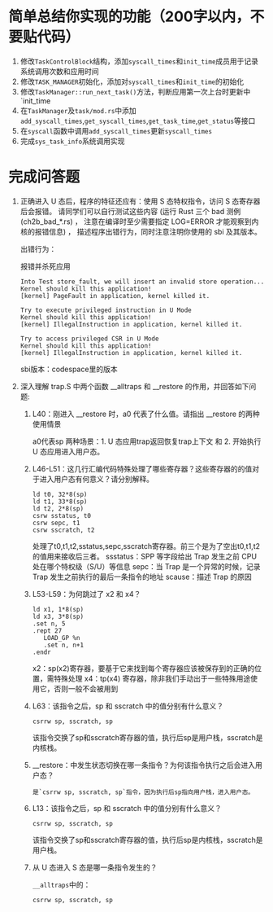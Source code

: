 # 简单总结你实现的功能（200字以内，不要贴代码）
1. 修改`TaskControlBlock`结构，添加`syscall_times`和`init_time`成员用于记录系统调用次数和应用时间
2. 修改`TASK_MANAGER`初始化，添加对`syscall_times`和`init_time`的初始化
3. 修改`TaskManager::run_next_task()`方法，判断应用第一次上台时更新中`init_time
4. 在`TaskManager`及`task/mod.rs`中添加`add_syscall_times`,`get_syscall_times`,`get_task_time`,`get_status`等接口
5. 在`syscall`函数中调用`add_syscall_times`更新`syscall_times`
6. 完成`sys_task_info`系统调用实现

# 完成问答题

1. 正确进入 U 态后，程序的特征还应有：使用 S 态特权指令，访问 S 态寄存器后会报错。 请同学们可以自行测试这些内容 (运行 Rust 三个 bad 测例 (ch2b_bad_*.rs) ， 注意在编译时至少需要指定 LOG=ERROR 才能观察到内核的报错信息) ， 描述程序出错行为，同时注意注明你使用的 sbi 及其版本。

   出错行为：

   报错并杀死应用

   ```
   Into Test store_fault, we will insert an invalid store operation...
   Kernel should kill this application!
   [kernel] PageFault in application, kernel killed it.
   
   Try to execute privileged instruction in U Mode
   Kernel should kill this application!
   [kernel] IllegalInstruction in application, kernel killed it.
   
   Try to access privileged CSR in U Mode
   Kernel should kill this application!
   [kernel] IllegalInstruction in application, kernel killed it.
   ```

   sbi版本：codespace里的版本

2. 深入理解 trap.S 中两个函数 __alltraps 和 __restore 的作用，并回答如下问题:
   1. L40：刚进入 __restore 时，a0 代表了什么值。请指出 __restore 的两种使用情景

      a0代表sp
      两种场景：1. U 态应用trap返回恢复trap上下文 和 2. 开始执行 U 态应用进入用户态。

   2. L46-L51：这几行汇编代码特殊处理了哪些寄存器？这些寄存器的的值对于进入用户态有何意义？请分别解释。

         ```assembly
         ld t0, 32*8(sp)
         ld t1, 33*8(sp)
         ld t2, 2*8(sp)
         csrw sstatus, t0
         csrw sepc, t1
         csrw sscratch, t2
         ```

         处理了t0,t1,t2,sstatus,sepc,sscratch寄存器。前三个是为了空出t0,t1,t2的值用来接收后三者。
         ssstatus：SPP 等字段给出 Trap 发生之前 CPU 处在哪个特权级（S/U）等信息
         sepc：当 Trap 是一个异常的时候，记录 Trap 发生之前执行的最后一条指令的地址
         scause：描述 Trap 的原因

   3. L53-L59：为何跳过了 x2 和 x4？

         ```assembly
         ld x1, 1*8(sp)
         ld x3, 3*8(sp)
         .set n, 5
         .rept 27
         	LOAD_GP %n
         	.set n, n+1
         .endr
         ```

         x2：sp(x2)寄存器，要基于它来找到每个寄存器应该被保存到的正确的位置，需特殊处理
         x4：tp(x4) 寄存器，除非我们手动出于一些特殊用途使用它，否则一般不会被用到

   4. L63：该指令之后，sp 和 sscratch 中的值分别有什么意义？

         ```assembly
         csrrw sp, sscratch, sp
         ```

         该指令交换了sp和sscratch寄存器的值，执行后sp是用户栈，sscratch是内核栈。

   5. __restore：中发生状态切换在哪一条指令？为何该指令执行之后会进入用户态？

          是`csrrw sp, sscratch, sp`指令，因为执行后sp指向用户栈，进入用户态。

   6. L13：该指令之后，sp 和 sscratch 中的值分别有什么意义？
      
         ```assembly
         csrrw sp, sscratch, sp
         ```
         
         该指令交换了sp和sscratch寄存器的值，执行后sp是内核栈，sscratch是用户栈。
         
   7. 从 U 态进入 S 态是哪一条指令发生的？

        `__alltraps`中的：
        
        ```assembly
        csrrw sp, sscratch, sp
        ```

